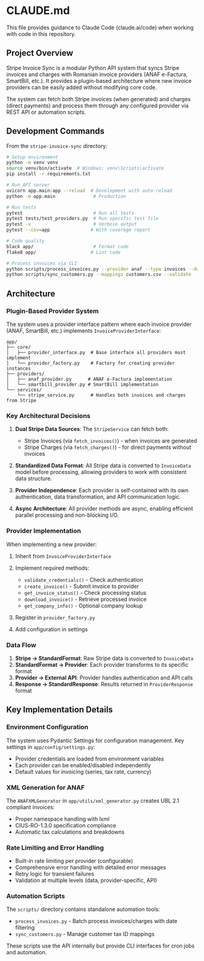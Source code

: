# CLAUDE.md

This file provides guidance to Claude Code (claude.ai/code) when working with code in this repository.

## Project Overview

Stripe Invoice Sync is a modular Python API system that syncs Stripe invoices and charges with Romanian invoice providers (ANAF e-Factura, SmartBill, etc.). It provides a plugin-based architecture where new invoice providers can be easily added without modifying core code.

The system can fetch both Stripe invoices (when generated) and charges (direct payments) and process them through any configured provider via REST API or automation scripts.

## Development Commands

From the `stripe-invoice-sync` directory:

```bash
# Setup environment
python -m venv venv
source venv/bin/activate  # Windows: venv\Scripts\activate
pip install -r requirements.txt

# Run API server
uvicorn app.main:app --reload  # Development with auto-reload
python -m app.main              # Production

# Run tests
pytest                          # Run all tests
pytest tests/test_providers.py  # Run specific test file
pytest -v                       # Verbose output
pytest --cov=app               # With coverage report

# Code quality
black app/                      # Format code
flake8 app/                    # Lint code

# Process invoices via CLI
python scripts/process_invoices.py --provider anaf --type invoices --days 7
python scripts/sync_customers.py --mappings customers.csv --validate
```

## Architecture

### Plugin-Based Provider System

The system uses a provider interface pattern where each invoice provider (ANAF, SmartBill, etc.) implements `InvoiceProviderInterface`:

```
app/
├── core/
│   ├── provider_interface.py  # Base interface all providers must implement
│   └── provider_factory.py    # Factory for creating provider instances
├── providers/
│   ├── anaf_provider.py      # ANAF e-Factura implementation
│   └── smartbill_provider.py # SmartBill implementation
└── services/
    └── stripe_service.py      # Handles both invoices and charges from Stripe
```

### Key Architectural Decisions

1. **Dual Stripe Data Sources**: The `StripeService` can fetch both:
   - Stripe Invoices (via `fetch_invoices()`) - when invoices are generated
   - Stripe Charges (via `fetch_charges()`) - for direct payments without invoices

2. **Standardized Data Format**: All Stripe data is converted to `InvoiceData` model before processing, allowing providers to work with consistent data structure.

3. **Provider Independence**: Each provider is self-contained with its own authentication, data transformation, and API communication logic.

4. **Async Architecture**: All provider methods are async, enabling efficient parallel processing and non-blocking I/O.

### Provider Implementation

When implementing a new provider:

1. Inherit from `InvoiceProviderInterface`
2. Implement required methods:
   - `validate_credentials()` - Check authentication
   - `create_invoice()` - Submit invoice to provider
   - `get_invoice_status()` - Check processing status
   - `download_invoice()` - Retrieve processed invoice
   - `get_company_info()` - Optional company lookup

3. Register in `provider_factory.py`
4. Add configuration in settings

### Data Flow

1. **Stripe → StandardFormat**: Raw Stripe data is converted to `InvoiceData`
2. **StandardFormat → Provider**: Each provider transforms to its specific format
3. **Provider → External API**: Provider handles authentication and API calls
4. **Response → StandardResponse**: Results returned in `ProviderResponse` format

## Key Implementation Details

### Environment Configuration

The system uses Pydantic Settings for configuration management. Key settings in `app/config/settings.py`:
- Provider credentials are loaded from environment variables
- Each provider can be enabled/disabled independently
- Default values for invoicing (series, tax rate, currency)

### XML Generation for ANAF

The `ANAFXMLGenerator` in `app/utils/xml_generator.py` creates UBL 2.1 compliant invoices:
- Proper namespace handling with lxml
- CIUS-RO-1.3.0 specification compliance
- Automatic tax calculations and breakdowns

### Rate Limiting and Error Handling

- Built-in rate limiting per provider (configurable)
- Comprehensive error handling with detailed error messages
- Retry logic for transient failures
- Validation at multiple levels (data, provider-specific, API)

### Automation Scripts

The `scripts/` directory contains standalone automation tools:
- `process_invoices.py` - Batch process invoices/charges with date filtering
- `sync_customers.py` - Manage customer tax ID mappings

These scripts use the API internally but provide CLI interfaces for cron jobs and automation.